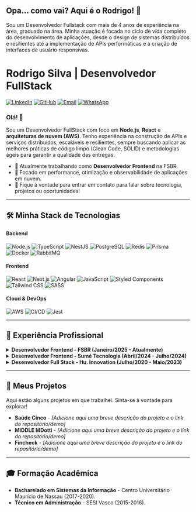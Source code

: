 ## Opa... como vai? Aqui é o Rodrigo! 👋

Sou um Desenvolvedor Fullstack com mais de 4 anos de experiência na área, graduado na área. Minha atuação é focada no ciclo de vida completo do desenvolvimento de aplicações, desde o design de sistemas distribuídos e resilientes até a implementação de APIs performáticas e a criação de interfaces de usuário responsivas.

# Rodrigo Silva | Desenvolvedor FullStack

[![LinkedIn](https://img.shields.io/badge/LinkedIn-0077B5?style=for-the-badge&logo=linkedin&logoColor=white)](https://www.linkedin.com/in/rodrigo-walace-silva/)
[![GitHub](https://img.shields.io/badge/GitHub-100000?style=for-the-badge&logo=github&logoColor=white)](https://github.com/iam-rwfds)
[![Email](https://img.shields.io/badge/Gmail-D14836?style=for-the-badge&logo=gmail&logoColor=white)](mailto:rodrigo.walace.silva@gmail.com)
[![WhatsApp](https://img.shields.io/badge/WhatsApp-25D366?style=for-the-badge&logo=whatsapp&logoColor=white)](https://wa.me/5581982863725)

### Olá! 👋

Sou um Desenvolvedor FullStack com foco em **Node.js**, **React** e **arquiteturas de nuvem (AWS)**. Tenho experiência na construção de APIs e serviços distribuídos, escaláveis e resilientes, sempre buscando aplicar as melhores práticas de código limpo (Clean Code, SOLID) e metodologias ágeis para garantir a qualidade das entregas.

- 🔭 Atualmente trabalhando como **Desenvolvedor Frontend** na FSBR.
- 🌱 Focado em performance, otimização e observabilidade de aplicações em nuvem.
- 💬 Fique à vontade para entrar em contato para falar sobre tecnologia, projetos ou oportunidades!

---

## 🛠️ Minha Stack de Tecnologias

#### **Backend**
![Node.js](https://img.shields.io/badge/Node.js-339933?style=for-the-badge&logo=nodedotjs&logoColor=white)
![TypeScript](https://img.shields.io/badge/TypeScript-007ACC?style=for-the-badge&logo=typescript&logoColor=white)
![NestJS](https://img.shields.io/badge/NestJS-E0234E?style=for-the-badge&logo=nestjs&logoColor=white)
![PostgreSQL](https://img.shields.io/badge/PostgreSQL-316192?style=for-the-badge&logo=postgresql&logoColor=white)
![Redis](https://img.shields.io/badge/Redis-DC382D?style=for-the-badge&logo=redis&logoColor=white)
![Prisma](https://img.shields.io/badge/Prisma-3982CE?style=for-the-badge&logo=prisma&logoColor=white)
![Docker](https://img.shields.io/badge/Docker-2496ED?style=for-the-badge&logo=docker&logoColor=white)
![RabbitMQ](https://img.shields.io/badge/Rabbitmq-FF6600?style=for-the-badge&logo=rabbitmq&logoColor=white)

#### **Frontend**
![React](https://img.shields.io/badge/React-20232A?style=for-the-badge&logo=react&logoColor=61DAFB)
![Next.js](https://img.shields.io/badge/Next.js-000000?style=for-the-badge&logo=nextdotjs&logoColor=white)
![Angular](https://img.shields.io/badge/Angular-DD0031?style=for-the-badge&logo=angular&logoColor=white)
![JavaScript](https://img.shields.io/badge/JavaScript-F7DF1E?style=for-the-badge&logo=javascript&logoColor=black)
![Styled Components](https://img.shields.io/badge/styled--components-DB7093?style=for-the-badge&logo=styled-components&logoColor=white)
![Tailwind CSS](https://img.shields.io/badge/Tailwind_CSS-38B2AC?style=for-the-badge&logo=tailwind-css&logoColor=white)
![SASS](https://img.shields.io/badge/Sass-CC6699?style=for-the-badge&logo=sass&logoColor=white)

#### **Cloud & DevOps**
![AWS](https://img.shields.io/badge/AWS-232F3E?style=for-the-badge&logo=amazon-aws&logoColor=white)
![CI/CD](https://img.shields.io/badge/CI%2FCD-000?style=for-the-badge&logo=circleci&logoColor=white)
![Jest](https://img.shields.io/badge/Jest-C21325?style=for-the-badge&logo=jest&logoColor=white)

---

## 🚀 Experiência Profissional

<details>
<summary><strong>Desenvolvedor Frontend - FSBR (Janeiro/2025 - Atualmente)</strong></summary>

- Desenvolvimento de aplicações responsivas com React, TypeScript, Styled-Components e Tailwind.
- Construção e manutenção de APIs com Node.js, NestJS e Prisma, aplicando conceitos SOLID que resultaram em um **aumento de 20% na capacidade de consultas**.
- Criação de esteiras de pipeline (CI/CD) na AWS, alcançando uma **redução de 13% no tempo médio de deploy**.

</details>

<details>
<summary><strong>Desenvolvedor Frontend - Sumé Tecnologia (Abril/2024 - Julho/2024)</strong></summary>

- Desenvolvi novos recursos para uma aplicação com Next.JS (SSR e SSG), TypeScript e Tailwind.
- Implementei **internacionalização (i18n)** para 3 idiomas, expandindo o alcance global da aplicação.
- Utilizei Socket.IO para monitoramento de logs do backend em tempo real.

</details>

<details>
<summary><strong>Desenvolvedor Full Stack - Hu. Innovation (Julho/2020 - Maio/2023)</strong></summary>

- Desenvolvi APIs REST com Node.js, PostgreSQL, RabbitMQ e Redis, em containers Docker.
- Atuei na manutenção de aplicações web responsivas com React, Angular, Redux e TypeScript.
- Implementei autenticação com **JWT e OAuth2** e integrei serviços externos como Twilio e Form.io.
- Adotei padrões de arquitetura (SOLID, Clean Code), resultando em uma **redução de 20% da dívida técnica**.
- Automatizei testes com Jest, **reduzindo em cerca de 18% o esforço dedicado a bugs por sprint**.
- Desenvolvi aplicações mobile com React Native (Expo).

</details>

---

## 📂 Meus Projetos

Aqui estão alguns projetos em que trabalhei. Sinta-se à vontade para explorar!

- **Saúde Cinco** - *[Adicione aqui uma breve descrição do projeto e o link do repositório/demo]*
- **MIDDLE MDotti** - *[Adicione aqui uma breve descrição do projeto e o link do repositório/demo]*
- **Fincheck** - *[Adicione aqui uma breve descrição do projeto e o link do repositório/demo]*

---

## 🎓 Formação Acadêmica

- **Bacharelado em Sistemas da Informação** - Centro Universitário Maurício de Nassau (2017-2020).
- **Técnico em Administração** - SESI Vasco (2015-2016).
